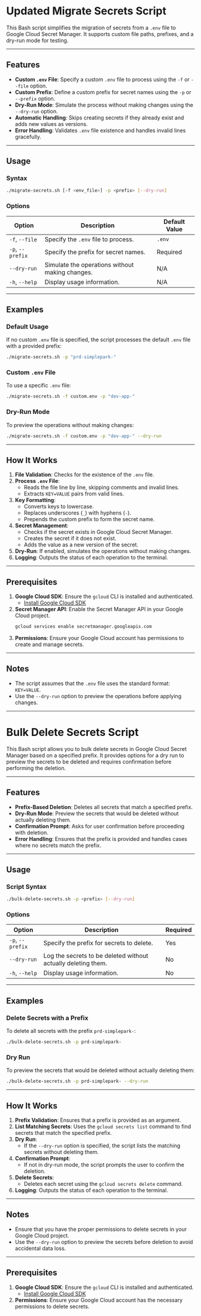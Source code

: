 # Updated Migrate Secrets Script

This Bash script simplifies the migration of secrets from a `.env` file to Google Cloud Secret Manager. It supports custom file paths, prefixes, and a dry-run mode for testing.

---

## Features

- **Custom `.env` File**: Specify a custom `.env` file to process using the `-f` or `--file` option.
- **Custom Prefix**: Define a custom prefix for secret names using the `-p` or `--prefix` option.
- **Dry-Run Mode**: Simulate the process without making changes using the `--dry-run` option.
- **Automatic Handling**: Skips creating secrets if they already exist and adds new values as versions.
- **Error Handling**: Validates `.env` file existence and handles invalid lines gracefully.

---

## Usage

### Syntax
```bash
./migrate-secrets.sh [-f <env_file>] -p <prefix> [--dry-run]
```

### Options
| Option         | Description                                                          | Default Value          |
|----------------|----------------------------------------------------------------------|------------------------|
| `-f`, `--file` | Specify the `.env` file to process.                                 | `.env`                 |
| `-p`, `--prefix` | Specify the prefix for secret names.                              | Required               |
| `--dry-run`    | Simulate the operations without making changes.                     | N/A                    |
| `-h`, `--help` | Display usage information.                                          | N/A                    |

---

## Examples

### Default Usage
If no custom `.env` file is specified, the script processes the default `.env` file with a provided prefix:
```bash
./migrate-secrets.sh -p "prd-simplepark-"
```

### Custom `.env` File
To use a specific `.env` file:
```bash
./migrate-secrets.sh -f custom.env -p "dev-app-"
```

### Dry-Run Mode
To preview the operations without making changes:
```bash
./migrate-secrets.sh -f custom.env -p "dev-app-" --dry-run
```

---

## How It Works

1. **File Validation**: Checks for the existence of the `.env` file.
2. **Process `.env` File**:
   - Reads the file line by line, skipping comments and invalid lines.
   - Extracts `KEY=VALUE` pairs from valid lines.
3. **Key Formatting**:
   - Converts keys to lowercase.
   - Replaces underscores (`_`) with hyphens (`-`).
   - Prepends the custom prefix to form the secret name.
4. **Secret Management**:
   - Checks if the secret exists in Google Cloud Secret Manager.
   - Creates the secret if it does not exist.
   - Adds the value as a new version of the secret.
5. **Dry-Run**: If enabled, simulates the operations without making changes.
6. **Logging**: Outputs the status of each operation to the terminal.

---

## Prerequisites

1. **Google Cloud SDK**: Ensure the `gcloud` CLI is installed and authenticated.
   - [Install Google Cloud SDK](https://cloud.google.com/sdk/docs/install)
2. **Secret Manager API**: Enable the Secret Manager API in your Google Cloud project.
   ```bash
   gcloud services enable secretmanager.googleapis.com
   ```
3. **Permissions**: Ensure your Google Cloud account has permissions to create and manage secrets.

---

## Notes

- The script assumes that the `.env` file uses the standard format: `KEY=VALUE`.
- Use the `--dry-run` option to preview the operations before applying changes.

---

# Bulk Delete Secrets Script

This Bash script allows you to bulk delete secrets in Google Cloud Secret Manager based on a specified prefix. It provides options for a dry run to preview the secrets to be deleted and requires confirmation before performing the deletion.

---

## Features

- **Prefix-Based Deletion**: Deletes all secrets that match a specified prefix.
- **Dry-Run Mode**: Preview the secrets that would be deleted without actually deleting them.
- **Confirmation Prompt**: Asks for user confirmation before proceeding with deletion.
- **Error Handling**: Ensures that the prefix is provided and handles cases where no secrets match the prefix.

---

## Usage

### Script Syntax
```bash
./bulk-delete-secrets.sh -p <prefix> [--dry-run]
```

### Options
| Option         | Description                                                          | Required |
|----------------|----------------------------------------------------------------------|----------|
| `-p`, `--prefix` | Specify the prefix for secrets to delete.                           | Yes      |
| `--dry-run`      | Log the secrets to be deleted without actually deleting them.       | No       |
| `-h`, `--help`   | Display usage information.                                          | No       |

---

## Examples

### Delete Secrets with a Prefix
To delete all secrets with the prefix `prd-simplepark-`:
```bash
./bulk-delete-secrets.sh -p prd-simplepark-
```

### Dry Run
To preview the secrets that would be deleted without actually deleting them:
```bash
./bulk-delete-secrets.sh -p prd-simplepark- --dry-run
```

---

## How It Works

1. **Prefix Validation**: Ensures that a prefix is provided as an argument.
2. **List Matching Secrets**: Uses the `gcloud secrets list` command to find secrets that match the specified prefix.
3. **Dry Run**:
   - If the `--dry-run` option is specified, the script lists the matching secrets without deleting them.
4. **Confirmation Prompt**:
   - If not in dry-run mode, the script prompts the user to confirm the deletion.
5. **Delete Secrets**:
   - Deletes each secret using the `gcloud secrets delete` command.
6. **Logging**: Outputs the status of each operation to the terminal.

---

## Notes

- Ensure that you have the proper permissions to delete secrets in your Google Cloud project.
- Use the `--dry-run` option to preview the secrets before deletion to avoid accidental data loss.

---

## Prerequisites

1. **Google Cloud SDK**: Ensure the `gcloud` CLI is installed and authenticated.
   - [Install Google Cloud SDK](https://cloud.google.com/sdk/docs/install)
2. **Permissions**: Ensure your Google Cloud account has the necessary permissions to delete secrets.
